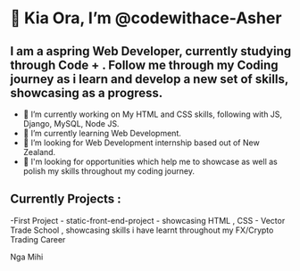 <H1> 👋 Kia Ora, I’m @codewithace-Asher </H1>
 
<H2> I am a aspring Web Developer, currently studying through Code + .
 Follow me through my Coding journey as i learn and develop a new set of skills, showcasing as a progress.</H2>
 
- 🔭 I’m currently working on My HTML and CSS skills, following with JS, Django, MySQL, Node JS.
- 🌱 I’m currently learning Web Development.
- 👯 I’m looking for Web Development internship based out of New Zealand.
- 🤔 I'm looking for opportunities which help me to showcase as well as polish my skills throughout my coding journey.

<h2>Currently Projects :</h2>
 
 -First Project - static-front-end-project - showcasing HTML , CSS - Vector Trade School , showcasing skills i have learnt throughout my FX/Crypto Trading Career
 
 Nga Mihi
